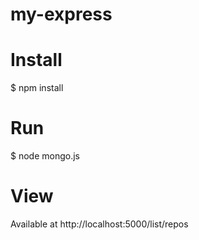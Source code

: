 # my-express


# Install

$ npm install


# Run

$ node mongo.js


# View

Available at http://localhost:5000/list/repos

